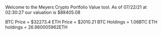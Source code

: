 Welcome to the Meyers Crypto Portfolio Value tool. 
As of 07/22/21 at 02:30:27 our valuation is $88405.08 

BTC Price = $32273.4
 ETH Price = $2010.21
BTC Holdings = 1.06BTC
 ETH holdings = 26.960005962ETH 
